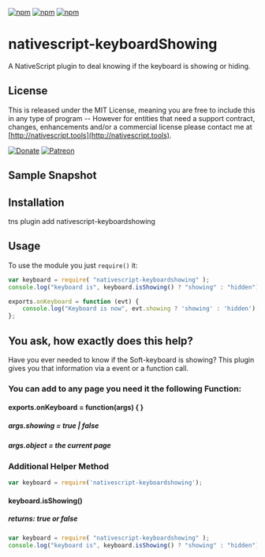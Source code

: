 [![npm](https://img.shields.io/npm/v/nativescript-keyboardshowing.svg)](https://www.npmjs.com/package/nativescript-keyboardshowing)
[![npm](https://img.shields.io/npm/l/nativescript-keyboardshowing.svg)](https://www.npmjs.com/package/nativescript-keyboardshowing)
[![npm](https://img.shields.io/npm/dt/nativescript-keyboardshowing.svg?label=npm%20d%2fls)](https://www.npmjs.com/package/nativescript-keyboardshowing)

# nativescript-keyboardShowing
A NativeScript plugin to deal knowing if the keyboard is showing or hiding.

## License

This is released under the MIT License, meaning you are free to include this in any type of program -- However for entities that need a support contract, changes, enhancements and/or a commercial license please contact me at [http://nativescript.tools](http://nativescript.tools).

[![Donate](https://img.shields.io/badge/Donate-PayPal-brightgreen.svg?style=plastic)](https://www.paypal.com/cgi-bin/webscr?cmd=_donations&business=HN8DDMWVGBNQL&lc=US&item_name=Nathanael%20Anderson&item_number=nativescript%2dkeyboardshowing&no_note=1&no_shipping=1&currency_code=USD&bn=PP%2dDonationsBF%3ax%3aNonHosted)
[![Patreon](https://img.shields.io/badge/Pledge-Patreon-brightgreen.svg?style=plastic)](https://www.patreon.com/NathanaelA)

## Sample Snapshot
 

## Installation 

tns plugin add nativescript-keyboardshowing  


## Usage

To use the module you just `require()` it:

 
```js
var keyboard = require( "nativescript-keyboardshowing" );
console.log("keyboard is", keyboard.isShowing() ? "showing" : "hidden");

exports.onKeyboard = function (evt) {
    console.log("Keyboard is now", evt.showing ? 'showing' : 'hidden');
};
```



## You ask, how exactly does this help?
Have you ever needed to know if the Soft-keyboard is showing?   This plugin gives you that information via a event or a function call.


### You can add to any page you need it the following Function:
#### exports.onKeyboard = function(args) { } 
##### args.showing = true | false
##### args.object = the current page


### Additional Helper Method

```js 
var keyboard = require('nativescript-keyboardshowing');
``` 

#### keyboard.isShowing()
##### returns: true or false 
```js
var keyboard = require( "nativescript-keyboardshowing" );
console.log("keyboard is", keyboard.isShowing() ? "showing" : "hidden");
```
 
